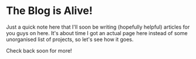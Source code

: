 # The Blog is Alive!

Just a quick note here that I'll soon be writing (hopefully helpful) articles for you guys on here. It's about time I got an actual page here instead of some unorganised list of projects, so let's see how it goes.

Check back soon for more!
